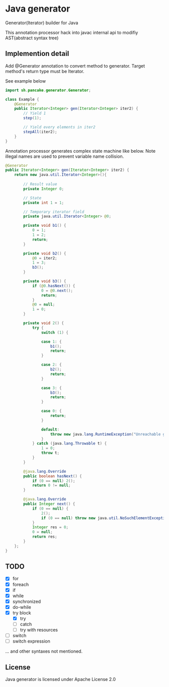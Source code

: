 # Java generator
Generator(Iterator) builder for Java

This annotation processor hack into javac internal api to modifiy AST(abstract syntax tree)

## Implemention detail
Add @Generator annotation to convert method to generator. Target method's return type must be Iterator.

See example below
```java
import sh.pancake.generator.Generator;

class Example {
    @Generator
    public Iterator<Integer> gen(Iterator<Integer> iter2) {
        // Yield 1
        step(1);

        // Yield every elements in iter2
        stepAll(iter2);
    }
}
```

Annotation processor generates complex state machine like below. Note illegal names are used to prevent variable name collision.
```java
@Generator
public Iterator<Integer> gen(Iterator<Integer> iter2) {
    return new java.util.Iterator<Integer>(){
        
        // Result value
        private Integer 0;

        // State
        private int 1 = 1;

        // Temporary iterator field
        private java.util.Iterator<Integer> @0;

        private void b1() {
            0 = 1;
            1 = 2;
            return;
        }

        private void b2() {
            @0 = iter2;
            1 = 3;
            b3();
        }

        private void b3() {
            if (@0.hasNext()) {
                0 = @0.next();
                return;
            }
            @0 = null;
            1 = 0;
        }

        private void 2() {
            try {
                switch (1) {

                case 1: {
                    b1();
                    return;
                }

                case 2: {
                    b2();
                    return;
                }

                case 3: {
                    b3();
                    return;
                }

                case 0: {
                    return;
                }

                default:
                    throw new java.lang.RuntimeException("Unreachable generator step");
                }
            } catch (java.lang.Throwable t) {
                1 = 0;
                throw t;
            }
        }

        @java.lang.Override
        public boolean hasNext() {
            if (0 == null) 2();
            return 0 != null;
        }

        @java.lang.Override
        public Integer next() {
            if (0 == null) {
                2();
                if (0 == null) throw new java.util.NoSuchElementException("Called next on finished generator");
            }
            Integer res = 0;
            0 = null;
            return res;
        }
    };
}
```

## TODO
- [x] for
- [x] foreach
- [x] if
- [x] while
- [x] synchronized
- [x] do-while
- [x] try block
  - [x] try
  - [ ] catch
  - [ ] try with resources
- [ ] switch
- [ ] switch expression

... and other syntaxes not mentioned.

## License
Java generator is licensed under Apache License 2.0

